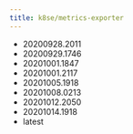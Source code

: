 ```yaml
---
title: k8se/metrics-exporter
---
```

- 20200928.2011
- 20200929.1746
- 20201001.1847
- 20201001.2117
- 20201005.1918
- 20201008.0213
- 20201012.2050
- 20201014.1918
- latest
